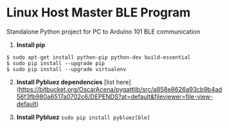 # Linux Host Master BLE Program
Standalone Python project for PC to Arduino 101 BLE communication

1. **Install pip** 

```
$ sudo apt-get install python-pip python-dev build-essential 
$ sudo pip install --upgrade pip 
$ sudo pip install --upgrade virtualenv 
```

2. **Install Pybluez dependencies** [list here] (https://bitbucket.org/OscarAcena/pygattlib/src/a858e8626a93cb9b4ad56f3fb980a6517a0702c6/DEPENDS?at=default&fileviewer=file-view-default)

3. **Install Pybluez** `sudo pip install pybluez[ble]`



